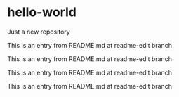# hello-world
Just a new repository

This is an entry from README.md at readme-edit branch

This is an entry from README.md at readme-edit branch

This is an entry from README.md at readme-edit branch

This is an entry from README.md at readme-edit branch
